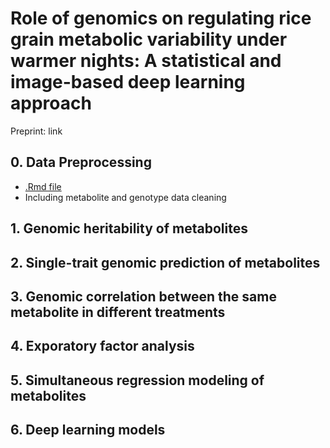 # Role of genomics on regulating rice grain metabolic variability under warmer nights: A statistical and image-based deep learning approach

Preprint: link

## 0. Data Preprocessing
- [.Rmd file](https://github.com/yebigithub/GBLUP4Met/blob/main/PreProcessing/DataPreprocessing.Rmd)
- Including metabolite and genotype data cleaning
## 1. Genomic heritability of metabolites
## 2. Single-trait genomic prediction of metabolites
## 3. Genomic correlation between the same metabolite in different treatments
## 4. Exporatory factor analysis
## 5. Simultaneous regression modeling of metabolites
## 6. Deep learning models